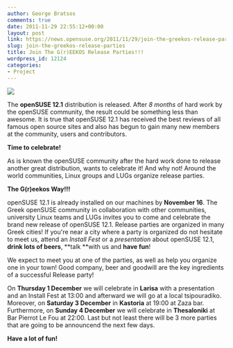 ```yaml
---
author: George Bratsos
comments: true
date: 2011-11-29 22:55:12+00:00
layout: post
link: https://news.opensuse.org/2011/11/29/join-the-greekos-release-parties/
slug: join-the-greekos-release-parties
title: Join The G(r)EEKOS Release Parties!!!
wordpress_id: 12124
categories:
- Project
---
```


[![](//etern4l.files.wordpress.com/2011/11/12-1releaseparty.png)](//etern4l.files.wordpress.com/2011/11/12-1releaseparty.png)


The **openSUSE 12.1** distribution is released. After _8 months_ of hard work by the openSUSE community, the result could be something less than awesome. It is true that openSUSE 12.1 has received the best reviews of all famous open source sites and also has begun to gain many new members at the community, users and contributors.



**Time to celebrate!**

As is known the openSUSE community after the hard work done to release another great distribution, wants to celebrate it! And why not! Around the world communities, Linux groups and LUGs organize release parties.



**The G(r)eekos Way!!!**

openSUSE 12.1 is already installed on our machines by **November 16**. The Greek openSUSE community in collaboration with other communities, university Linux teams and LUGs invites you to come and celebrate the brand new release of openSUSE 12.1. Release parties are organized in many Greek cities! If you're near a city where a party is organized do not hesitate to meet us, attend an _Install Fest_ or a _presentation_ about openSUSE 12.1, **drink lots of beers**, **talk **with us and **have fun**!

We expect to meet you at one of the parties, as well as help you organize one in your town! Good company, beer and goodwill are the key ingredients of a successful Release party!

On **Thursday 1 December** we will celebrate in **Larisa** with a presentation and an Install Fest at 13:00 and afterward we will go at a local tsipouradiko. Moreover, on **Saturday 3 December** in **Kastoria** at 19:00 at Zaza bar. Furthermore, on **Sunday 4 December** we will celebrate in **Thesaloniki** at Bar Pierrot Le Fou at 22:00. Last but not least there will be 3 more parties that are going to be announcend the next few days.

**Have a lot of fun!**
